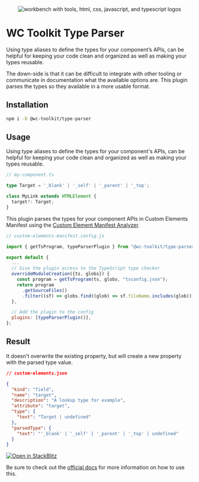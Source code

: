 <div align="center">
  
![workbench with tools, html, css, javascript, and typescript logos](https://github.com/wc-toolkit/type-parser/blob/0aad56dbcf594e6fc93e185825b7540b4d8a1afa/assets/wc-toolkit_ts.png)

</div>

# WC Toolkit Type Parser

Using type aliases to define the types for your component’s APIs, can be helpful for keeping your code clean and organized as well as making your types reusable.

The down-side is that it can be difficult to integrate with other tooling or communicate in documentation what the available options are. 
This plugin parses the types so they available in a more usable format.

## Installation

```bash
npm i -D @wc-toolkit/type-parser
```

## Usage

Using type aliases to define the types for your component's APIs, can be helpful for keeping your code clean and organized as well as making your types reusable.

```ts
// my-component.ts

type Target = '_blank' | '_self' | '_parent' | '_top';

class MyLink extends HTMLElement {
  target?: Target;
}
```

This plugin parses the types for your component APIs in Custom Elements Manifest using the [Custom Element Manifest Analyzer](https://custom-elements-manifest.open-wc.org/analyzer/getting-started/).

```js
// custom-elements-manifest.config.js

import { getTsProgram, typeParserPlugin } from "@wc-toolkit/type-parser";

export default {
  ...
  // Give the plugin access to the TypeScript type checker
  overrideModuleCreation({ts, globs}) {
    const program = getTsProgram(ts, globs, "tsconfig.json");
    return program
      .getSourceFiles()
      .filter((sf) => globs.find((glob) => sf.fileName.includes(glob)));
  },

  // Add the plugin to the config
  plugins: [typeParserPlugin()],
};
```

## Result

It doesn't overwrite the existing property, but will create a new property with the parsed type value.

```json
// custom-elements.json

{
  "kind": "field",
  "name": "target",
  "description": "A lookup type for example",
  "attribute": "target",
  "type": {
    "text": "Target | undefined"
  },
  "parsedType": {
    "text": "'_blank' | '_self' | '_parent' | '_top' | undefined"
  }
}
```

[![Open in StackBlitz](https://developer.stackblitz.com/img/open_in_stackblitz.svg)](https://stackblitz.com/edit/stackblitz-starters-cngwm94d?file=README.md)

Be sure to check out the [official docs](https://wc-toolkit.com/documentation/type-parser) for more information on how to use this.